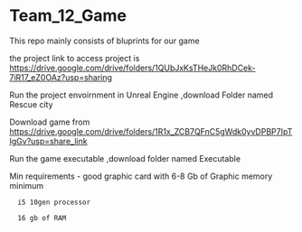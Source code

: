 # Team_12_Game

This repo mainly consists of bluprints for our game 

the project link to access project is https://drive.google.com/drive/folders/1QUbJxKsTHeJk0RhDCek-7iR17_eZ0OAz?usp=sharing

Run the project envoirnment in Unreal Engine ,download Folder named Rescue city 

Download game from https://drive.google.com/drive/folders/1R1x_ZCB7QFnC5gWdk0yvDPBP7IpTIgGv?usp=share_link

Run the game executable ,download folder named Executable 

Min requirements -
      good graphic card with 6-8 Gb of Graphic memory minimum 
      
      i5 10gen processor  
      
      16 gb of RAM
      
